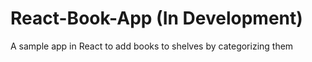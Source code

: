 # React-Book-App (In Development)
A sample app in React to add books to shelves by categorizing them
